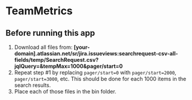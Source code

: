 # TeamMetrics

## Before running this app
1. Download all files from: **[your-domain].atlassian.net/sr/jira.issueviews:searchrequest-csv-all-fields/temp/SearchRequest.csv?jqlQuery=&tempMax=1000&pager/start=0**
2. Repeat step #1 by replacing `pager/start=0` with `pager/start=2000`, `pager/start=3000`, etc. This should be done for each 1000 items in the search results.
2. Place each of those files in the bin folder.
